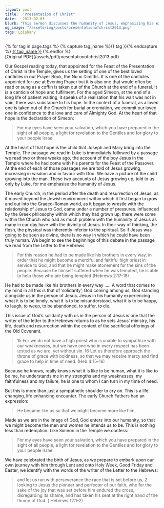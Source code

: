 ```yaml
---
layout: post
title:  "Presentation of Christ"
date:   2013-02-03
blurb: "This sermon discusses the humanity of Jesus, emphasizing his experiences and feelings that are common to all people. It explores the concept of 'solidarity', with God standing alongside us in the person of Jesus. The sermon also touches on the idea of redemption and the journey of faith, encouraging perseverance and looking to Jesus as the pioneer and perfecter of our faith."
og_image: "/assets/img/posts/presentationofchrist2013.png"
tags: Epiphany
---    
```

<div class="tag-pills">
  {% for tag in page.tags %}
    {% capture tag_name %}{{ tag }}{% endcapture %}
    <a href="{{ site.baseurl }}/tag/{{ tag_name }}" class="tag-pill">{{ tag_name }}</a>
  {% endfor %}
</div>
[Original PDF](/assets/pdf/presentationofchrist2013.pdf)

Our Gospel reading today, that appointed for the Feast of the Presentation of Christ in the Temple, gives us the setting of one of the best loved canticles in our Prayer Book, the Nunc Dimittis. It is one of the canticles appointed for use at Evening Prayer but it is also one that would often be read or sung as a coffin is taken out of the Church at the end of a funeral. It is a canticle of hope and fulfilment. For the aged Simeon, at the end of a long life of patient waiting, it speaks of a realisation that his wait was not in vain, there was substance to his hope. In the context of a funeral, as a loved one is taken out of the Church for burial or cremation, we commit our loved one in confidence to the love and care of Almighty God. At the heart of that hope is the declaration of Simeon:

> For my eyes have seen your salvation,
> which you have prepared in the sight of all people,
> a light for revelation to the Gentiles
> and for glory to your people Israel.

At the heart of that hope is the child that Joseph and Mary bring into the Temple. The passage we read in Luke is immediately followed by a passage we read two or three weeks ago, the account of the boy Jesus in the Temple where he had come with his parents for the Feast of the Passover. At the end of each of those passages we are told of Jesus growing, increasing in wisdom and in favour with God. We have a picture of the child growing into the man. These two accounts of Jesus growing up, told to us only by Luke, for me emphasise the humanity of Jesus.

The early Church, in the period after the death and resurrection of Jesus, as it moved beyond the Jewish environment within which it first began to grow and out into the Graeco-Roman world, as it began to wrestle with the relationship of Jesus to God, came under a number of pressures. Influenced by the Greek philosophy within which they had grown up, there were some within the Church who had as much problem with the humanity of Jesus as many in our day have with the divinity of Jesus. In their way of thinking, the flesh, the physical was inherently inferior to the spiritual. So if Jesus was going to be seen as divine, there is no way in which he could have been truly human. We begin to see the beginnings of this debate in the passage we read from the Letter to the Hebrews

> For this reason he had to be made like his brothers in every way,
> in order that he might become a merciful and faithful high priest in
> service to God, and that he might make atonement for the sins of
> the people. Because he himself suffered when he was tempted, he is
> able to help those who are being tempted (Hebrews 2:17-18)

He had to be made like his brothers in every way ….. A word that comes to my mind in all this is that of ‘solidarity’; God coming among us, God standing alongside us in the person of Jesus. Jesus in his humanity experiencing what it is to be lonely, what it is to be misunderstood, what it is to be happy, to laugh, to weep, to be abandoned, to suffer, to die.

This issue of God’s solidarity with us in the person of Jesus is one that the writer of the letter to the Hebrews returns to as he sets Jesus’ ministry, his life, death and resurrection within the context of the sacrificial offerings of the Old Covenant.

> 15 For we do not have a high priest who is unable to sympathize
> with our weaknesses, but we have one who in every respect has
> been tested as we are, yet without sin. 16 Let us therefore approach
> the throne of grace with boldness, so that we may receive mercy
> and find grace to help in time of need. (Heb 4:15-16)

Because he knows, really knows what it is like to be human, what it is like to be me, he understands me in my strengths and my weaknesses, my faithfulness and my failure, he is one to whom I can turn in my time of need.

But this is more than just a sympathetic shoulder to cry on. This is a life changing, life enhancing encounter. The early Church Fathers had an expression:

> He became like us so that we might become more like him.

Made as we are in the image of God, God enters into our humanity, so that we might become the men and women he intends us to be. This is nothing less than redemption. Like Simeon in the Temple we confess:

> For my eyes have seen your salvation,
> which you have prepared in the sight of all people,
> a light for revelation to the Gentiles
> and for glory to your people Israel.

We have celebrated the birth of Jesus, as we prepare to embark upon our own journey with him through Lent and onto Holy Week, Good Friday and Easter, we identify with the words of the writer of the Letter to the Hebrews:

> and let us run with perseverance the race that is set before us,
> 2 looking to Jesus the pioneer and perfecter of our faith, who
> for the sake of the joy that was set before him endured the
> cross, disregarding its shame, and has taken his seat at the
> right hand of the throne of God. ( Hebrews 12:1-2)

